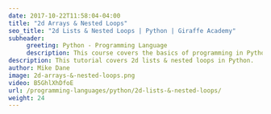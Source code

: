 ```yaml
---
date: 2017-10-22T11:58:04-04:00
title: "2d Arrays & Nested Loops"
seo_title: "2d Lists & Nested Loops | Python | Giraffe Academy"
subheader:
     greeting: Python - Programming Language
     description: This course covers the basics of programming in Python. Work your way through the videos and we'll teach you everything you need to know to start your programming journey!
description: This tutorial covers 2d lists & nested loops in Python.
author: Mike Dane
image: 2d-arrays-&-nested-loops.png
video: B5GhlXhDfoE
url: /programming-languages/python/2d-lists-&-nested-loops/
weight: 24
---
```

